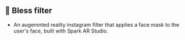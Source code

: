 ## 🧧 Bless filter
* An augemnted reality instagram filter that applies a face mask to the user's face, built with Spark AR Studio.
